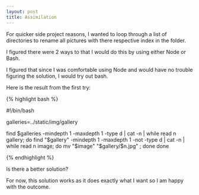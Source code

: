 ```yaml
---
layout: post
title: Assimilation
---
```


For quicker side project reasons, I wanted to loop through a list of directories to rename all pictures with there respective index in the folder. 

I figured there were 2 ways to that I would do this by using either Node or Bash. 

I figured that since I was comfortable using Node and would have no trouble figuring the solution, I would try out bash.

Here is the result from the first try:

{% highlight bash %}

#!/bin/bash

galleries=../static/img/gallery

find $galleries -mindepth 1 -maxdepth 1 -type d | 
    cat -n |
        while read n gallery;
            do find "$gallery" -mindepth 1 -maxdepth 1 -not -type d |
                cat -n |
                while read n image; 
                    do mv "$image" "$gallery/$n.jpg" ;
                done
        done

{% endhighlight %}

Is there a better solution?

For now, this solution works as it does exactly what I want so I am happy with the outcome.
